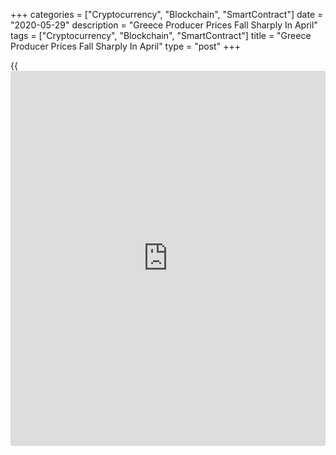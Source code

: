 +++
categories = ["Cryptocurrency", "Blockchain", "SmartContract"]
date = "2020-05-29"
description = "Greece Producer Prices Fall Sharply In April"
tags = ["Cryptocurrency", "Blockchain", "SmartContract"]
title = "Greece Producer Prices Fall Sharply In April"
type = "post"
+++

{{<iframe id="large-banner" src="https://www.bounty.group/#slide=26.0" width="100%" height="600" scrolling="no" style="border: 0px solid rgb(216, 221, 230); border-radius: 3px;">}}

Greece producer prices declined at a faster pace in April, the Hellenic
Statistical Authority reported on Friday.

The producer prices index declined 13.9 percent year-on-year in April,
following a 9.1 percent fall in March.

On an annual basis, producer prices in the domestic market and non-
domestic market decreased by 9.4 percent and 27.6 percent, respectively,
in April.

On a monthly basis, producer prices fell 4.1 percent in April, following
a 7.4 percent decrease in the prior month.

Separate data from the statistical office showed that the retail sales
declined 1.5 percent year-on-year in March, after a 3.6 percent increase
in February.

On a monthly basis, retail sales declined 0.4 percent in March,
following a 2.2 percent fall in the preceding month.

For comments and feedback [contact](https://www.playgroundfx.com/contact/): editorial@rtt[news](https://www.letsplayfx.com/blog/forex-news-website/).com

[Economic News][1]

 **What parts of the world are seeing the best (and worst) economic
performances lately? Click[here][2] to check out our [Econ Scorecard][2]
and find out! See up-to-the-moment [ranking](https://www.playgroundfx.com/blog/crypto-exchange-ranking/)s for the best and worst
performers in [GDP][3], [unemployment rate][4], [inflation][5] and much
more.**

   1. www.rtt[news](https://www.letsplayfx.com/blog/forex-news-website/).com/Content/EconomicNews.aspx
   2. www.rtt[news](https://www.letsplayfx.com/blog/forex-news-website/).com/economic-scorecard/world-rank/industrial-production/highest-performance.aspx
   3. www.rtt[news](https://www.letsplayfx.com/blog/forex-news-website/).com/economic-scorecard/world-rank/GDP/highest-performance.aspx
   4. www.rtt[news](https://www.letsplayfx.com/blog/forex-news-website/).com/economic-scorecard/world-rank/unemployment-rate/lowest-performance.aspx
   5. www.rtt[news](https://www.letsplayfx.com/blog/forex-news-website/).com/economic-scorecard/world-rank/CPI/highest-performance.aspx